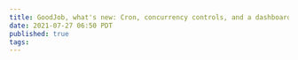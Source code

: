 ```yaml
---
title: GoodJob, what's new: Cron, concurrency controls, and a dashboard demo (v1.12.0
date: 2021-07-27 06:50 PDT
published: true
tags:
---
```



